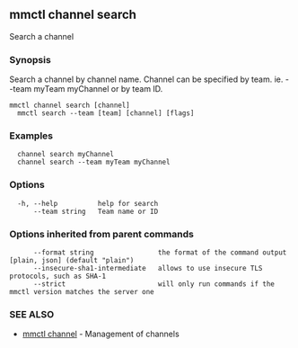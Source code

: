 ## mmctl channel search

Search a channel

### Synopsis

Search a channel by channel name.
Channel can be specified by team. ie. --team myTeam myChannel or by team ID.

```
mmctl channel search [channel]
  mmctl search --team [team] [channel] [flags]
```

### Examples

```
  channel search myChannel
  channel search --team myTeam myChannel
```

### Options

```
  -h, --help          help for search
      --team string   Team name or ID
```

### Options inherited from parent commands

```
      --format string                the format of the command output [plain, json] (default "plain")
      --insecure-sha1-intermediate   allows to use insecure TLS protocols, such as SHA-1
      --strict                       will only run commands if the mmctl version matches the server one
```

### SEE ALSO

* [mmctl channel](mmctl_channel.md)	 - Management of channels

